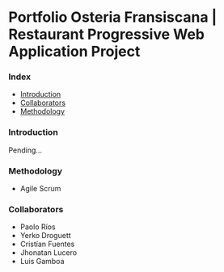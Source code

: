 # Portfolio Osteria Fransiscana | Restaurant Progressive Web Application Project

### Index 
- [Introduction](#Introduction)
- [Collaborators](#Collaborators)
- [Methodology](#Methodology)

### Introduction 

Pending...

### Methodology 

- Agile Scrum

### Collaborators

- Paolo Ríos 
- Yerko Droguett
- Cristían Fuentes
- Jhonatan Lucero
- Luis Gamboa
